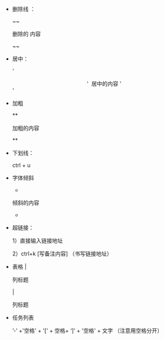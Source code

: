 * 删除线 ：

  ~~ 

  删除的 内容

  ~~

* 居中：

  '<center>'
  ​    居中的内容
  '</center>'

* 加粗

  **

  加粗的内容

  **

* 下划线：

  ctrl + u

* 字体倾斜

  *

  倾斜的内容

  *

* 超链接：

  1）直接输入链接地址

  2）ctrl+k  [写备注内容] （书写链接地址）

* 表格
  |

  列标题

  |

  列标题

* 任务列表

  ’-’ +'空格' + '[' + 空格+ ‘]' + '空格' + 文字  （注意用空格分开）






